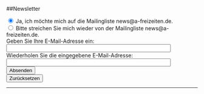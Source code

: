 ##Newsletter

<form action="https://kundenserver.de/cgi-bin/mailinglist.cgi" method="POST" target="_blank">
  <input checked name="subscribe_r" type="radio" value="subscribe">
  Ja, ich möchte mich auf die Mailingliste news@a-freizeiten.de.
  <br />
  <input name="subscribe_r" type="radio" value="unsubscribe">
  Bitte streichen Sie mich wieder von der Mailingliste news@a-freizeiten.de.
  <br />
  Geben Sie Ihre E-Mail-Adresse ein:
  <br />
  <input maxlength="51" name="mailaccount_r" size="51" type="text">
  <br />
  Wiederholen Sie die eingegebene E-Mail-Adresse:
  <br />
  <input maxlength="51" name="mailaccount2_r" size="51" type="text">
  <br />
  <input type="SUBMIT" value="Absenden">
  <br />
  <input type="RESET" value="Zurücksetzen">
  <hr />
  <input name="FBMLNAME" type="hidden" value="news@a-freizeiten.de">
  <br />
  <input name="FBLANG" type="hidden" value="de">
  <br />
  <input name="FBURLERROR_L" type="hidden" value="https://kundenserver.de/mailinglist/error.de.html">
  <br />
  <input name="FBURLSUBSCRIBE_L" type="hidden" value="https://kundenserver.de/mailinglist/subscribe.de.html">
  <br />
  <input name="FBURLUNSUBSCRIBE_L" type="hidden" value="https://kundenserver.de/mailinglist/unsubscribe.de.html">
  <br />
  <input name="FBURLINVALID_L" type="hidden" value="https://kundenserver.de/mailinglist/invalid.de.html">
</form>
